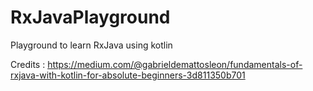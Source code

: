 # RxJavaPlayground
Playground to learn RxJava using kotlin

Credits :
https://medium.com/@gabrieldemattosleon/fundamentals-of-rxjava-with-kotlin-for-absolute-beginners-3d811350b701
